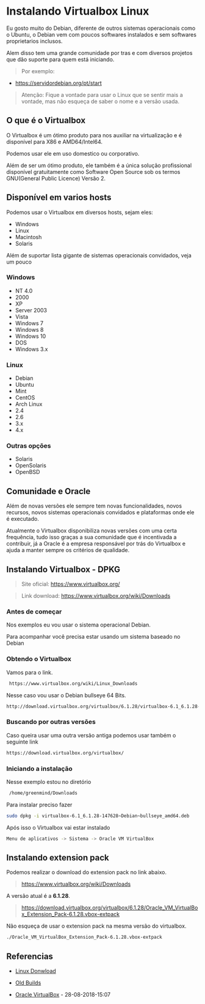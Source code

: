 # Instalando Virtualbox Linux
Eu gosto muito do Debian, diferente de outros sistemas operacionais como o Ubuntu, o Debian vem com poucos softwares instalados e sem softwares proprietarios inclusos.

Alem disso tem uma grande comunidade por tras e com diversos projetos que dão suporte para quem está iniciando.

> Por exemplo:
- https://servidordebian.org/pt/start

> Atenção: Fique a vontade para usar o Linux que se sentir mais a vontade, mas não esqueça de saber o nome e a versão usada.

## O que é o Virtualbox
O Virtualbox é um ótimo produto para nos auxiliar na virtualização e é disponível para X86 e AMD64/Intel64.

Podemos usar ele em uso domestico ou corporativo.

Além de ser um ótimo produto, ele também é a única solução profissional disponível gratuitamente como Software Open Source sob os termos GNU(General Public Licence) Versão 2.

## Disponível em varios hosts
Podemos usar o Virtualbox em diversos hosts, sejam eles:
- Windows
- Linux
- Macintosh
- Solaris

Além de suportar lista gigante de sistemas operacionais convidados, veja um pouco

### Windows
- NT 4.0
- 2000
- XP
- Server 2003
- Vista
- Windows 7
- Windows 8
- Windows 10
- DOS
- Windows 3.x

### Linux
- Debian
- Ubuntu
- Mint
- CentOS
- Arch Linux
- 2.4
- 2.6
- 3.x
- 4.x

### Outras opções
- Solaris
- OpenSolaris
- OpenBSD

## Comunidade e Oracle
Além de novas versões ele sempre tem novas funcionalidades, novos recursos, novos sistemas operacionais convidados e plataformas onde ele é executado.

Atualmente o Virtualbox disponibiliza novas versões com uma certa frequência, tudo isso graças a sua comunidade que é incentivada a contribuir, já a Oracle é a empresa responsável por trás do Virtualbox e ajuda a manter sempre os critérios de qualidade.

## Instalando Virtualbox - DPKG
> Site oficial: https://www.virtualbox.org/

> Link download: https://www.virtualbox.org/wiki/Downloads

### Antes de começar
Nos exemplos eu vou usar o sistema operacional Debian.

Para acompanhar você precisa estar usando um sistema baseado no Debian

### Obtendo o Virtualbox
Vamos para o link.
```sh
 https://www.virtualbox.org/wiki/Linux_Downloads
```

Nesse caso vou usar o Debian bullseye 64 Bits.
```sh
http://download.virtualbox.org/virtualbox/6.1.28/virtualbox-6.1_6.1.28-147628~Debian~buster_amd64.deb
```

### Buscando por outras versões
Caso queira usar uma outra versão antiga podemos usar também o seguinte link
```sh
https://download.virtualbox.org/virtualbox/
```

### Iniciando a instalação
Nesse exemplo estou no diretório
```sh
 /home/greenmind/Downloads
```

Para instalar preciso fazer
```sh
sudo dpkg -i virtualbox-6.1_6.1.28-147628~Debian~bullseye_amd64.deb
```

Após isso o Virtualbox vai estar instalado
```sh
Menu de aplicativos -> Sistema -> Oracle VM VirtualBox
```

## Instalando extension pack
Podemos realizar o download do extension pack no link abaixo.
> https://www.virtualbox.org/wiki/Downloads

A versão atual é a **6.1.28**.
> https://download.virtualbox.org/virtualbox/6.1.28/Oracle_VM_VirtualBox_Extension_Pack-6.1.28.vbox-extpack

Não esqueça de usar o extension pack na mesma versão do virtualbox.
```sh
./Oracle_VM_VirtualBox_Extension_Pack-6.1.28.vbox-extpack
```

## Referencias
- [Linux Donwload](https://www.virtualbox.org/wiki/Linux_Downloads)

- [Old Builds](https://www.virtualbox.org/wiki/Download_Old_Builds)

- [Oracle VirtualBox](https://www.virtualbox.org/wiki/) - 28-08-2018-15:07

